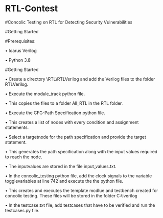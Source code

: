# RTL-Contest

#Concolic Testing on RTL for Detecting Security Vulnerabilities

#Getting Started

#Prerequisites:

• Icarus Verilog

• Python 3.8

#Getting Started

• Create a directory \RTL\RTLVerilog and add the Verilog files to the folder RTLVerilog.

• Execute the module_track python file.

• This copies the files to a folder All_RTL in the RTL folder.

• Execute the CFG-Path Specification python file.

• This creates a list of nodes with every condition and assignment statements.

• Select a targetnode for the path specification and provide the target statement.

• This generates the path specification along with the input values required to reach the node.

• The inputvalues are stored in the file input_values.txt.

• In the concolic_testing python file, add the clock signals to the variable togglevariables at line 742 and execute the the python file.

• This creates and executes the template modlue and testbench created for concolic testing. These files will be stored in the folder C:\iverilog

• In the testcase.txt file, add testcases that have to be verified and run the testcases.py file.
